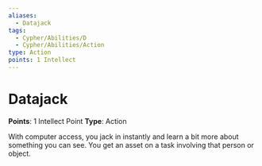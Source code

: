 ```yaml
---
aliases:
  - Datajack
tags:
  - Cypher/Abilities/D
  - Cypher/Abilities/Action
type: Action
points: 1 Intellect
---
```


# Datajack

**Points**: 1 Intellect Point
**Type**: Action

With computer access, you jack in instantly and learn a bit more about something you can see. You get an asset on a task involving that person or object.

